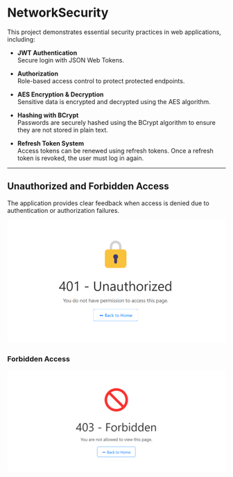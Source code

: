 # NetworkSecurity
This project demonstrates essential security practices in web applications, including:

- **JWT Authentication**  
  Secure login with JSON Web Tokens.

- **Authorization**  
  Role-based access control to protect protected endpoints.

- **AES Encryption & Decryption**  
  Sensitive data is encrypted and decrypted using the AES algorithm.

- **Hashing with BCrypt**  
  Passwords are securely hashed using the BCrypt algorithm to ensure they are not stored in plain text.

- **Refresh Token System**  
  Access tokens can be renewed using refresh tokens. Once a refresh token is revoked, the user must log in again.

---

## Unauthorized and Forbidden Access

The application provides clear feedback when access is denied due to authentication or authorization failures.

![Unauthorized Error](Network%20Security/Images/unauthorized.png)

### Forbidden Access
![Forbidden Error](Network%20Security/images/forbidden.png)

